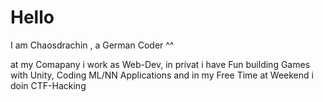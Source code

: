 # Hello

I am Chaosdrachin , a German Coder ^^

at my Comapany i work as Web-Dev, 
in privat i have Fun building Games with Unity, Coding ML/NN Applications
and in my Free Time at Weekend i doin CTF-Hacking 

